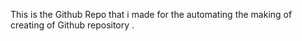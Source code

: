 This is the Github Repo that i made for the automating the making of creating of Github repository .